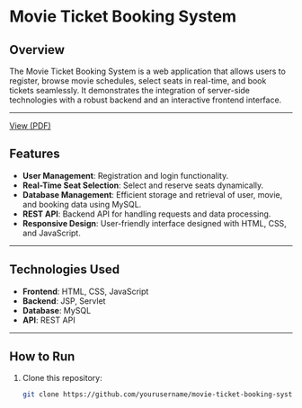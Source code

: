 # Movie Ticket Booking System

## Overview
The Movie Ticket Booking System is a web application that allows users to register, browse movie schedules, select seats in real-time, and book tickets seamlessly. It demonstrates the integration of server-side technologies with a robust backend and an interactive frontend interface.

---

[View (PDF)](movie-booking-system.pdf)

## Features
- **User Management**: Registration and login functionality.
- **Real-Time Seat Selection**: Select and reserve seats dynamically.
- **Database Management**: Efficient storage and retrieval of user, movie, and booking data using MySQL.
- **REST API**: Backend API for handling requests and data processing.
- **Responsive Design**: User-friendly interface designed with HTML, CSS, and JavaScript.

---

## Technologies Used
- **Frontend**: HTML, CSS, JavaScript
- **Backend**: JSP, Servlet
- **Database**: MySQL
- **API**: REST API

---

## How to Run
1. Clone this repository:
   ```bash
   git clone https://github.com/yourusername/movie-ticket-booking-system.git
